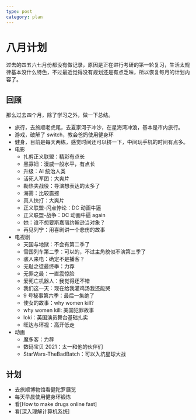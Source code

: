 ```yaml
---
type: post
category: plan
---
```


# 八月计划

过去的四五六七月份都没有做记录，原因是正在进行考研的第一轮复习，生活太规律基本没什么特色，不过最近觉得没有规划还是有点乏味，所以恢复每月的计划内容了。

## 回顾

那么过去四个月，除了学习之外，做一下总结。

- 旅行，去旅顺老虎尾，去夏家河子冲沙，在星海湾冲浪，基本是市内旅行。
- 游戏，破解了 switch，教会爸妈使用健身环
- 健身，目前是每天两练，感觉时间还可以挤一下，中间玩手机的时间有点多。
- 电影
  - 扎剪正义联盟：精彩有点长
  - 黑寡妇：漫威一般水平，有点长
  - 升级：AI 统治人类
  - 活死人军团：大爽片
  - 勒热夫战役：导演想表达的太多了
  - 海雾：比较震撼
  - 真人快打：大爽片
  - 正义联盟-闪点悖论：DC 动画牛逼
  - 正义联盟-战争：DC 动画牛逼 again
  - 她：谁不想要斯嘉丽约翰逊当对象？
  - 再见列宁：用喜剧讲一个悲伤的故事
- 电视剧
  - 天国与地狱：不会有第二季了
  - 雪国列车第二季：可以的，不过主角貌似不演第三季了
  - 骇人来电：确定不是播客？
  - 无耻之徒最终季：力荐
  - 无罪之最：一直震惊脸
  - 爱死亡机器人：我觉得还不错
  - 我们这一天：现在给我灌鸡汤我还能哭
  - 9 号秘事第六季：最后一集绝了
  - 使女的故事：why women kill?
  - why women kill: 美国犯罪故事
  - loki：英国演员舞台基础扎实
  - 旺达与环视：高开低走
- 动画
  - 魔多客：力荐
  - 数码宝贝 2021：太一和他的伙伴们
  - StarWars-TheBadBatch：可以入坑星球大战

## 计划

- 去旅顺博物馆看健陀罗展览
- 每天早晨使用健身环锻炼
- 看[How to make drugs online fast]
- 看[深入理解计算机系统]
